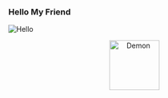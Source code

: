 ### Hello My Friend
  
 <img src="https://i.pinimg.com/originals/66/af/b9/66afb96cc313142ae6ca37a9b343b249.gif" alt="Hello"> 

<p align="center">
  <img src="https://i.pinimg.com/originals/66/af/b9/66afb96cc313142ae6ca37a9b343b249.gif" width="100" height="100" alt="Demon">
</p>
